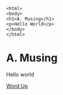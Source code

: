 ```<!DOCTYPE html>
<html>
<body>
<h1>A. Musing</h1>
<p>Hello World</p>
</body>
</html>
```

# A. Musing

Hello world

[Word Up](word-up.md)
